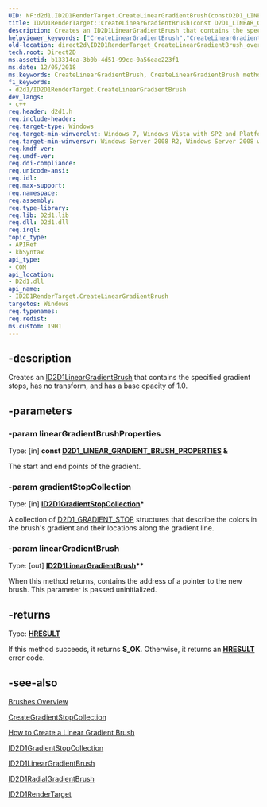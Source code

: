 ```yaml
---
UID: NF:d2d1.ID2D1RenderTarget.CreateLinearGradientBrush(constD2D1_LINEAR_GRADIENT_BRUSH_PROPERTIES&,ID2D1GradientStopCollection,ID2D1LinearGradientBrush)
title: ID2D1RenderTarget::CreateLinearGradientBrush(const D2D1_LINEAR_GRADIENT_BRUSH_PROPERTIES &,ID2D1GradientStopCollection,ID2D1LinearGradientBrush) (d2d1.h)
description: Creates an ID2D1LinearGradientBrush that contains the specified gradient stops, has no transform, and has a base opacity of 1.0.
helpviewer_keywords: ["CreateLinearGradientBrush","CreateLinearGradientBrush method [Direct2D]","CreateLinearGradientBrush method [Direct2D]","ID2D1RenderTarget interface","ID2D1RenderTarget interface [Direct2D]","CreateLinearGradientBrush method","ID2D1RenderTarget.CreateLinearGradientBrush","ID2D1RenderTarget.CreateLinearGradientBrush(const D2D1_LINEAR_GRADIENT_BRUSH_PROPERTIES &","ID2D1GradientStopCollection","ID2D1LinearGradientBrush)","ID2D1RenderTarget::CreateLinearGradientBrush","ID2D1RenderTarget::CreateLinearGradientBrush(const D2D1_LINEAR_GRADIENT_BRUSH_PROPERTIES &","ID2D1GradientStopCollection","ID2D1LinearGradientBrush)","d2d1/ID2D1RenderTarget::CreateLinearGradientBrush","direct2d.ID2D1RenderTarget_CreateLinearGradientBrush_overload2","direct2d.ID2D1RenderTarget_CreateLinearGradientBrush_ref_D2D1_LINEAR_GRADIENT_BRUSH_PROPERTIES_ptr_ID2D1GradientStopCollection_ptr_ptr_ID2D1LinearGradientBrush"]
old-location: direct2d\ID2D1RenderTarget_CreateLinearGradientBrush_overload2.htm
tech.root: Direct2D
ms.assetid: b13314ca-3b0b-4d51-99cc-0a56eae223f1
ms.date: 12/05/2018
ms.keywords: CreateLinearGradientBrush, CreateLinearGradientBrush method [Direct2D], CreateLinearGradientBrush method [Direct2D],ID2D1RenderTarget interface, ID2D1RenderTarget interface [Direct2D],CreateLinearGradientBrush method, ID2D1RenderTarget.CreateLinearGradientBrush, ID2D1RenderTarget.CreateLinearGradientBrush(const D2D1_LINEAR_GRADIENT_BRUSH_PROPERTIES &,ID2D1GradientStopCollection,ID2D1LinearGradientBrush), ID2D1RenderTarget::CreateLinearGradientBrush, ID2D1RenderTarget::CreateLinearGradientBrush(const D2D1_LINEAR_GRADIENT_BRUSH_PROPERTIES &,ID2D1GradientStopCollection,ID2D1LinearGradientBrush), d2d1/ID2D1RenderTarget::CreateLinearGradientBrush, direct2d.ID2D1RenderTarget_CreateLinearGradientBrush_overload2, direct2d.ID2D1RenderTarget_CreateLinearGradientBrush_ref_D2D1_LINEAR_GRADIENT_BRUSH_PROPERTIES_ptr_ID2D1GradientStopCollection_ptr_ptr_ID2D1LinearGradientBrush
f1_keywords:
- d2d1/ID2D1RenderTarget.CreateLinearGradientBrush
dev_langs:
- c++
req.header: d2d1.h
req.include-header: 
req.target-type: Windows
req.target-min-winverclnt: Windows 7, Windows Vista with SP2 and Platform Update for Windows Vista [desktop apps \| UWP apps]
req.target-min-winversvr: Windows Server 2008 R2, Windows Server 2008 with SP2 and Platform Update for Windows Server 2008 [desktop apps \| UWP apps]
req.kmdf-ver: 
req.umdf-ver: 
req.ddi-compliance: 
req.unicode-ansi: 
req.idl: 
req.max-support: 
req.namespace: 
req.assembly: 
req.type-library: 
req.lib: D2d1.lib
req.dll: D2d1.dll
req.irql: 
topic_type:
- APIRef
- kbSyntax
api_type:
- COM
api_location:
- D2d1.dll
api_name:
- ID2D1RenderTarget.CreateLinearGradientBrush
targetos: Windows
req.typenames: 
req.redist: 
ms.custom: 19H1
---
```


## -description

Creates an <a href="/windows/win32/api/d2d1/nn-d2d1-id2d1lineargradientbrush">ID2D1LinearGradientBrush</a> that contains the specified gradient stops, has no transform, and has a base opacity of 1.0.

## -parameters

### -param linearGradientBrushProperties

Type: [in] <b>const <a href="/windows/win32/api/d2d1/ns-d2d1-d2d1_linear_gradient_brush_properties">D2D1_LINEAR_GRADIENT_BRUSH_PROPERTIES</a> &</b>

The start and end points of the gradient.

### -param gradientStopCollection

Type: [in] <b><a href="/windows/win32/api/d2d1/nn-d2d1-id2d1gradientstopcollection">ID2D1GradientStopCollection</a>*</b>

A collection of <a href="/windows/win32/api/d2d1/ns-d2d1-d2d1_gradient_stop">D2D1_GRADIENT_STOP</a> structures that describe the colors in the brush's gradient and their locations along the gradient line.

### -param linearGradientBrush

Type: [out] <b><a href="/windows/win32/api/d2d1/nn-d2d1-id2d1lineargradientbrush">ID2D1LinearGradientBrush</a>**</b>

When this method returns, contains the address of a pointer to the new brush. This parameter is passed uninitialized.

## -returns

Type: <b><a href="/windows/win32/com/structure-of-com-error-codes">HRESULT</a></b>

If this method succeeds, it returns <b xmlns:loc="http://microsoft.com/wdcml/l10n">S_OK</b>. Otherwise, it returns an [**HRESULT**](/windows/desktop/com/structure-of-com-error-codes) error code.

## -see-also

<a href="/windows/win32/Direct2D/direct2d-brushes-overview">Brushes Overview</a>

<a href="/windows/win32/api/d2d1/nf-d2d1-id2d1rendertarget-creategradientstopcollection(constd2d1_gradient_stop_uint32_d2d1_gamma_d2d1_extend_mode_id2d1gradientstopcollection)">CreateGradientStopCollection</a>

<a href="/windows/win32/Direct2D/how-to-create-a-linear-gradient-brush">How to Create a Linear Gradient Brush</a>

<a href="/windows/win32/api/d2d1/nn-d2d1-id2d1gradientstopcollection">ID2D1GradientStopCollection</a>

<a href="/windows/win32/api/d2d1/nn-d2d1-id2d1lineargradientbrush">ID2D1LinearGradientBrush</a>

<a href="/windows/win32/api/d2d1/nn-d2d1-id2d1radialgradientbrush">ID2D1RadialGradientBrush</a>

<a href="/windows/win32/api/d2d1/nn-d2d1-id2d1rendertarget">ID2D1RenderTarget</a>
